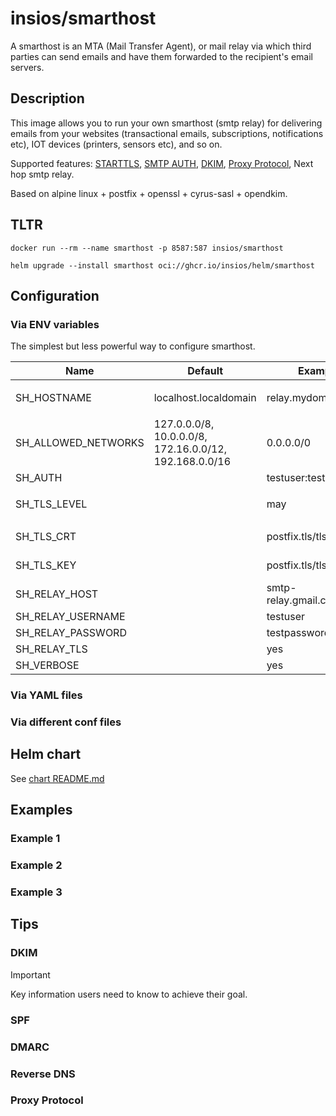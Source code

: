 # insios/smarthost

A smarthost is an MTA (Mail Transfer Agent), or mail relay via which third
parties can send emails and have them forwarded to the recipient's email
servers.

## Description

This image allows you to run your own smarthost (smtp relay) for delivering
emails from your websites (transactional emails, subscriptions, notifications
etc), IOT devices (printers, sensors etc), and so on.

Supported features:
    [STARTTLS](https://en.wikipedia.org/wiki/STARTTLS),
    [SMTP AUTH](https://en.wikipedia.org/wiki/SMTP_Authentication),
    [DKIM](https://en.wikipedia.org/wiki/DomainKeys_Identified_Mail),
    [Proxy Protocol](https://www.haproxy.org/download/1.8/doc/proxy-protocol.txt),
    Next hop smtp relay.

Based on alpine linux + postfix + openssl + cyrus-sasl + opendkim.

## TLTR

```shell
docker run --rm --name smarthost -p 8587:587 insios/smarthost
```

```shell
helm upgrade --install smarthost oci://ghcr.io/insios/helm/smarthost
```

## Configuration

### Via ENV variables

The simplest but less powerful way to configure smarthost.

<table>
    <thead>
        <tr>
            <th>Name</th>
            <th>Default</th>
            <th>Example</th>
            <th>Description</th>
        </tr>
    </thead>
    <tbody>
        <tr>
<td>SH_HOSTNAME</td>
<td>localhost.localdomain</td>
<td>relay.mydomain.com</td>
<td>

Description

</td>
        </tr>
        <tr>
<td>SH_ALLOWED_NETWORKS</td>
<td>127.0.0.0/8, 10.0.0.0/8, 172.16.0.0/12, 192.168.0.0/16</td>
<td>0.0.0.0/0</td>
<td>

Description

</td>
        </tr>
        <tr>
<td>SH_AUTH</td>
<td></td>
<td>testuser:testpassword</td>
<td></td>
        </tr>
        <tr>
<td>SH_TLS_LEVEL</td>
<td></td>
<td>may</td>
<td>

`may` or `encrypt`

</td>
        </tr>
        <tr>
<td>SH_TLS_CRT</td>
<td></td>
<td>postfix.tls/tls.crt</td>
<td>relative to /etc/smarthost</td>
        </tr>
        <tr>
<td>SH_TLS_KEY</td>
<td></td>
<td>postfix.tls/tls.key</td>
<td>relative to /etc/smarthost</td>
        </tr>
        <tr>
<td>SH_RELAY_HOST</td>
<td></td>
<td>smtp-relay.gmail.com:587</td>
<td></td>
        </tr>
        <tr>
<td>SH_RELAY_USERNAME</td>
<td></td>
<td>testuser</td>
<td></td>
        </tr>
        <tr>
<td>SH_RELAY_PASSWORD</td>
<td></td>
<td>testpassword</td>
<td></td>
        </tr>
        <tr>
<td>SH_RELAY_TLS</td>
<td></td>
<td>yes</td>
<td></td>
        </tr>
        <tr>
<td>SH_VERBOSE</td>
<td></td>
<td>yes</td>
<td></td>
        </tr>
    </tbody>
</table>

### Via YAML files

### Via different conf files

## Helm chart

See [chart README.md](chart)

## Examples

### Example 1

### Example 2

### Example 3

## Tips

### DKIM

> [!IMPORTANT]
> Key information users need to know to achieve their goal.

### SPF

### DMARC

### Reverse DNS

### Proxy Protocol
